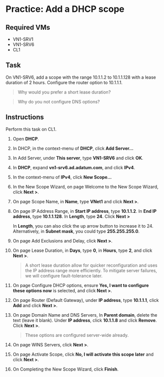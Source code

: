 # Practice: Add a DHCP scope

## Required VMs

* VN1-SRV1
* VN1-SRV6
* CL1

## Task

On VN1-SRV6, add a scope with the range 10.1.1.2 to 10.1.1.128 with a lease duration of 2 hours. Configure the router option to 10.1.1.1.

> Why would you prefer a short lease duration?

> Why do you not configure DNS options?

## Instructions

Perform this task on CL1.

1. Open **DHCP**.
1. In DHCP, in the context-menu of **DHCP**, click **Add Server...**
1. In Add Server, under **This server**, type **VN1-SRV6** and click **OK**.
1. In **DHCP**, expand  **vn1-srv6.ad.adatum.com**, and click **IPv4**.
1. In the context-menu of **IPv4**, click **New Scope...**
1. In the New Scope Wizard, on page Welcome to the New Scope Wizard, click **Next >**.
1. On page Scope Name, in **Name**, type **VNet1** and click **Next >**.
1. On page IP Address Range, in **Start IP address**, type **10.1.1.2**. In **End IP address**, type **10.1.1.128**. In **Length**, type **24**. Click **Next >**

    In **Length**, you can also click the up arrow button to increase it to 24. Alternatively, in **Subnet mask**, you could type **255.255.255.0**.

1. On page Add Exclusions and Delay, click **Next >**.
1. On page Lease Duration, in **Days**, type **0**, in **Hours**, type **2**, and click **Next >**.

    > A short lease duration allow for quicker reconfiguration and uses the IP address range more efficiently. To mitigate server failures, we will configure fault-tolerance later.

1. On page Configure DHCP options, ensure **Yes, I want to configure these options now** is selected, and click **Next >**.
1. On page Router (Default Gateway), under **IP address**, type **10.1.1.1**, click **Add** and click **Next >**.
1. On page Domain Name and DNS Servers, In **Parent domain**, delete the text (leave it blank). Under **IP address**, click **10.1.1.8** and click **Remove**. Click **Next >**.

    > These options are configured server-wide already.

1. On page WINS Servers, click **Next >**.
1. On page Activate Scope, click **No, I will activate this scope later** and click **Next >**.
1. On Completing the New Scope Wizard, click **Finish**.
